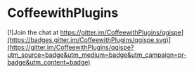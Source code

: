 # CoffeewithPlugins

[![Join the chat at https://gitter.im/CoffeewithPlugins/qgispe](https://badges.gitter.im/CoffeewithPlugins/qgispe.svg)](https://gitter.im/CoffeewithPlugins/qgispe?utm_source=badge&utm_medium=badge&utm_campaign=pr-badge&utm_content=badge)